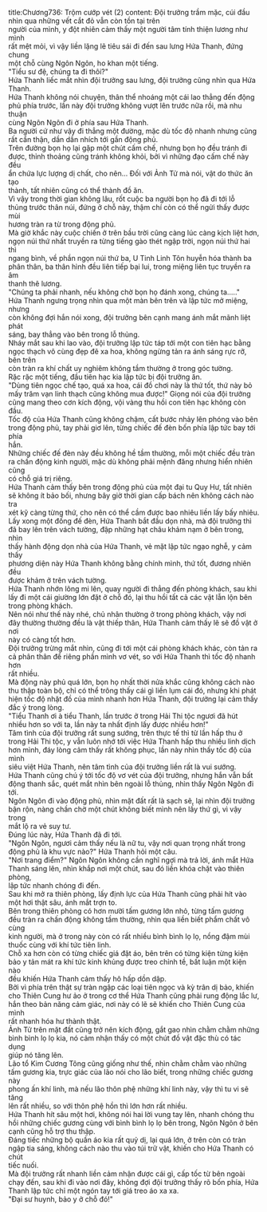 title:Chương736: Trộm cướp vét (2)
content:
Đội trưởng trầm mặc, cúi đầu nhìn qua những vết cắt đỏ vẫn còn tồn tại trên<br>người của mình, y đột nhiên cảm thấy một người tâm tính thiện lương như mình<br>rất mệt mỏi, vì vậy liền lặng lẽ tiêu sái đi đến sau lưng Hứa Thanh, đứng chung<br>một chỗ cùng Ngôn Ngôn, ho khan một tiếng.<br>"Tiểu sư đệ, chúng ta đi thôi?"<br>Hứa Thanh liếc mắt nhìn đội trưởng sau lưng, đội trưởng cũng nhìn qua Hứa<br>Thanh.<br>Hứa Thanh không nói chuyện, thân thể nhoáng một cái lao thẳng đến động<br>phủ phía trước, lần này đội trưởng không vượt lên trước nữa rồi, mà nhu thuận<br>cùng Ngôn Ngôn đi ở phía sau Hứa Thanh.<br>Ba người cứ như vậy đi thẳng một đường, mặc dù tốc độ nhanh nhưng cũng<br>rất cẩn thận, dần dần nhích tới gần động phủ.<br>Trên đường bọn họ lại gặp một chút cấm chế, nhưng bọn họ đều tránh đi<br>được, thỉnh thoảng cũng tránh không khỏi, bởi vì những đạo cấm chế này đều<br>ẩn chứa lực lượng dị chất, cho nên... Đối với Ảnh Tử mà nói, vật do thức ăn tạo<br>thành, tất nhiên cũng có thể thành đồ ăn.<br>Vì vậy trong thời gian không lâu, rốt cuộc ba người bọn họ đã đi tới lỗ<br>thủng trước thân núi, đứng ở chỗ này, thậm chí còn có thể ngửi thấy được mùi<br>hương tràn ra từ trong động phủ.<br>Mà giờ khắc này cuộc chiến ở trên bầu trời cũng càng lúc càng kịch liệt hơn,<br>ngọn núi thứ nhất truyền ra từng tiếng gào thét ngập trời, ngọn núi thứ hai thì<br>ngang bình, về phần ngọn núi thứ ba, U Tinh Linh Tôn huyễn hóa thành ba<br>phân thân, ba thân hình đều liên tiếp bại lui, trong miệng liên tục truyền ra âm<br>thanh thê lương.<br>"Chúng ta phải nhanh, nếu không chờ bọn họ đánh xong, chúng ta....."<br>Hứa Thanh ngưng trọng nhìn qua một màn bên trên và lập tức mở miệng, nhưng<br>còn không đợi hắn nói xong, đội trưởng bên cạnh mang ánh mắt mãnh liệt phát<br>sáng, bay thẳng vào bên trong lỗ thủng.<br>Nháy mắt sau khi lao vào, đội trưởng lập tức táp tới một con tiên hạc bằng<br>ngọc thạch vô cùng đẹp đẽ xa hoa, không ngừng tản ra ánh sáng rực rỡ, bên trên<br>còn tràn ra khí chất uy nghiêm không tầm thường ở trong góc tường.<br>Rặc rặc một tiếng, đầu tiên hạc kia lập tức bị đội trưởng ăn.<br>"Dùng tiên ngọc chế tạo, quá xa hoa, cái đồ chơi này là thứ tốt, thứ này bỏ<br>mấy trăm vạn linh thạch cũng không mua được!" Giọng nói của đội trưởng<br>cũng mang theo cơn kích động, vội vàng thu hồi con tiên hạc không còn đầu.<br>Tốc độ của Hứa Thanh cũng không chậm, cất bước nhảy lên phóng vào bên<br>trong động phủ, tay phải giơ lên, từng chiếc đế đèn bốn phía lập tức bay tới phía<br>hắn.<br>Những chiếc đế đèn này đều không hề tầm thường, mỗi một chiếc đều tràn<br>ra chấn động kinh người, mặc dù không phải mệnh đăng nhưng hiển nhiên cũng<br>có chỗ giá trị riêng.<br>Hứa Thanh cảm thấy bên trong động phủ của một đại tu Quy Hư, tất nhiên<br>sẽ không ít bảo bối, nhưng bây giờ thời gian cấp bách nên không cách nào tra<br>xét kỹ càng từng thứ, cho nên có thể cầm được bao nhiêu liền lấy bấy nhiêu.<br>Lấy xong một đống đế đèn, Hứa Thanh bắt đầu dọn nhà, mà đội trưởng thì<br>đã bay lên trên vách tường, đập những hạt châu khảm nạm ở bên trong, nhìn<br>thấy hành động dọn nhà của Hứa Thanh, vẻ mặt lập tức ngạo nghễ, y cảm thấy<br>phương diện này Hứa Thanh không bằng chính mình, thứ tốt, đương nhiên đều<br>được khảm ở trên vách tường.<br>Hứa Thanh nhớn lông mi lên, quay người đi thẳng đến phòng khách, sau khi<br>lấy đi một cái giường lớn đặt ở chỗ đó, lại thu hồi tất cả các vật lẫn lộn bên<br>trong phòng khách.<br>Nên nói như thế này nhé, chủ nhân thường ở trong phòng khách, vậy nơi<br>đây thường thường đều là vật thiếp thân, Hứa Thanh cảm thấy lẽ sẽ đồ vật ở nơi<br>này có càng tốt hơn.<br>Đội trưởng trừng mắt nhìn, cũng đi tới một cái phòng khách khác, còn tản ra<br>cả phân thân để riêng phần mình vơ vét, so với Hứa Thanh thì tốc độ nhanh hơn<br>rất nhiều.<br>Mà động này phủ quá lớn, bọn họ nhất thời nửa khắc cũng không cách nào<br>thu thập toàn bộ, chỉ có thể trông thấy cái gì liền lụm cái đó, nhưng khi phát<br>hiện tốc độ nhặt đồ của mình nhanh hơn Hứa Thanh, đội trưởng lại cảm thấy<br>đắc ý trong lòng.<br>"Tiểu Thanh ơi à tiểu Thanh, lần trước ở trong Hải Thi tộc ngươi đã hút<br>nhiều hơn so với ta, lần này ta nhất định lấy được nhiều hơn!"<br>Tâm tình của đội trưởng rất sung sướng, trên thực tế thì từ lần hấp thu ở<br>trong Hải Thi tộc, y vẫn luôn nhớ tới việc Hứa Thanh hấp thu nhiều linh dịch<br>hơn mình, đáy lòng cảm thấy rất không phục, lần này nhìn thấy tốc độ của mình<br>siêu việt Hứa Thanh, nên tâm tình của đội trưởng liền rất là vui sướng.<br>Hứa Thanh cũng chú ý tới tốc độ vơ vét của đội trưởng, nhưng hắn vẫn bất<br>động thanh sắc, quét mắt nhìn bên ngoài lỗ thủng, nhìn thấy Ngôn Ngôn đi tới.<br>Ngôn Ngôn đi vào động phủ, nhìn mặt đất rất là sạch sẽ, lại nhìn đội trưởng<br>bận rộn, nàng chần chờ một chút không biết mình nên lấy thứ gì, vì vậy trong<br>mắt lộ ra vẻ suy tư.<br>Đúng lúc này, Hứa Thanh đã đi tới.<br>"Ngôn Ngôn, ngươi cảm thấy nếu là nữ tu, vậy nơi quan trọng nhất trong<br>động phủ là khu vực nào?" Hứa Thanh hỏi một câu.<br>"Nơi trang điểm?" Ngôn Ngôn không cần nghĩ ngợi mà trả lời, ánh mắt Hứa<br>Thanh sáng lên, nhìn khắp nơi một chút, sau đó liền khóa chặt vào thiên phòng,<br>lập tức nhanh chóng đi đến.<br>Sau khi mở ra thiên phòng, lấy định lực của Hứa Thanh cũng phải hít vào<br>một hơi thật sâu, ánh mắt trợn to.<br>Bên trong thiên phòng có hơn mười tấm gương lớn nhỏ, từng tấm gương<br>đều tràn ra chấn động không tầm thường, nhìn qua liền biết phẩm chất vô cùng<br>kinh người, mà ở trong này còn có rất nhiều bình bình lọ lọ, nồng đậm mùi<br>thuốc cùng với khí tức tiên linh.<br>Chỗ xa hơn còn có từng chiếc giá đặt áo, bên trên có từng kiện từng kiện<br>bảo y tản mát ra khí tức kinh khủng được treo chỉnh tề, bất luận một kiện nào<br>đều khiến Hứa Thanh cảm thấy hô hấp dồn dập.<br>Bởi vì phía trên thật sự tràn ngập các loại tiên ngọc và kỳ trân dị bảo, khiến<br>cho Thiên Cung hư ảo ở trong cơ thể Hứa Thanh cũng phải rung động lắc lư,<br>hắn theo bản năng cảm giác, nơi này có lẽ sẽ khiến cho Thiên Cung của mình<br>rất nhanh hóa hư thành thật.<br>Ảnh Tử trên mặt đất cũng trở nên kích động, gắt gao nhìn chằm chằm những<br>bình bình lọ lọ kia, nó cảm nhận thấy có một chút đồ vật đặc thù có tác dụng<br>giúp nó tăng lên.<br>Lão tổ Kim Cương Tông cũng giống như thế, nhìn chằm chằm vào những<br>tấm gương kia, trực giác của lão nói cho lão biết, trong những chiếc gương này<br>phong ấn khí linh, mà nếu lão thôn phệ những khí linh này, vậy thì tu vi sẽ tăng<br>lên rất nhiều, so với thôn phệ hồn thì lớn hơn rất nhiều.<br>Hứa Thanh hít sâu một hơi, không nói hai lời vung tay lên, nhanh chóng thu<br>hồi những chiếc gương cùng với bình bình lọ lọ bên trong, Ngôn Ngôn ở bên<br>cạnh cũng hỗ trợ thu thập.<br>Đáng tiếc những bộ quần áo kia rất quỷ dị, lại quá lớn, ở trên còn có tràn<br>ngập tia sáng, không cách nào thu vào túi trữ vật, khiến cho Hứa Thanh có chút<br>tiếc nuối.<br>Mà đội trưởng rất nhanh liền cảm nhận được cái gì, cấp tốc từ bên ngoài<br>chạy đến, sau khi đi vào nơi đây, không đợi đội trưởng thấy rõ bốn phía, Hứa<br>Thanh lập tức chỉ một ngón tay tới giá treo áo xa xa.<br>"Đại sư huynh, bảo y ở chỗ đó!"